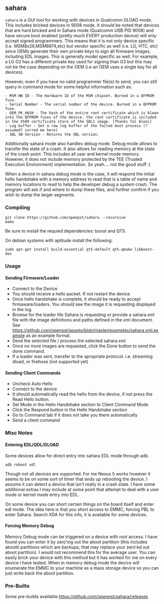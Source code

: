 ## sahara
`sahara` is a GUI tool for working with devices in Qualcomm DLOAD mode. This includes bricked devices in 9008 mode. It should be noted that devices that are hard bricked and in Sahara mode (Qualcomm USB PID 9008) and have secure boot enabled (pretty much EVERY production device) will only accept signed programmers. This means that it is not only device specific (i.e. MSM8x26,MSM8974,etc) but vendor specific as well (i.e. LG, HTC, etc) since OEMs generate their own private keys to sign all firmware images, including EDL images. This is generally model specific as well. For example, a LG G2 has a different private key used for signing than G3 but this may not be the case depending on the OEM (i.e an OEM uses a single key for all devices).

However, even if you have no valid programmer file(s) to send, you can still query in command mode for some helpful information such as:

	- MSM HW ID - The Hardware ID of the MSM chipset. Burned in a QFPROM fuse.
	- Serial Number - The serial number of the device. Burned in a QFPROM fuse.
	- OEM_PK_HASH - The hash of the entire root certificate which is blown into the QFPROM fuses of the device. the root certificate is included in the X509 certificate store of the SBL1 image. (Thanks Tal Aloni)
	- Log buffer - Get a raw log buffer of the failed boot process (?assumed? corred me here)
	- SBL SW Version - Returns the SBL version. 

Additionally sahara mode also handles debug mode. Debug mode allows to transfer the state of a crash. It also allows for reading memory at the state of the crash point. This includes all user and kernel mode memory. However, it does not include memory protected by the TEE (Trusted Execution Environment) implementation. So yeah.... not the good stuff :(

When a device in sahara debug mode is the case, it will respond the initial hello handshake with a memory address to read that is a table of name and memory locations to read to help the developer debug a system crash. The program will ask if and where to dump these files, and further confirm if you wish to dump the larger segments.

### Compiling

    git clone https://github.com/openpst/sahara --recursive
    make

Be sure to install the requied dependencies: boost and QT5.

On debian systems with aptitude install the following:

	sudo apt-get install build-essential qt5-default qt5-qmake libboost-dev

### Usage

#### Sending Firmware/Loader

- Connect to the Device
- You should receive a hello packet. If not restart the device.
- Once hello handshake is complete, it should be ready to accept firmaware/loaders. You should see the image it is requesting displayed in the log.
- Browse for the loader file Sahara is requesting or provide a sahara.xml file with the image definitions and paths defined in the xml document. See https://github.com/openpst/assets/blob/master/examples/sahara.xml.example as an example format.
- Send the selected file / process the selected sahara.xml
- Once no more images are requested, click the Done button to send the done command.
- If a loader was sent, transfer to the apropriate protocol. i.e. streaming dload, or firehose (not supported yet)

#### Sending Client Commands
- Uncheck Auto Hello
- Connect to the device
- It should automatically read the hello from the device, if not press the Read Hello button.
- Set Mode in the Hello Handshake section to Client Command Mode
- Click the Respond button in the Hello Handshake section
- Go to Command tab if it does not take you there automatically
- Send a client command


### Misc Notes

#### Entering EDL/QDL/DLOAD
Some devices allow for direct entry into sahara EDL mode through adb.
    
    adb reboot edl

Though not all devices are supported. For me Nexus 5 works however it seems to be on some sort of timer that ends up rebooting the device. I assume it can detect a device that isn't really in a crash state. I have some additional extras I may include at some point that attempt to deal with a user mode or kernel mode entry into EDL.

On some device you can short certain things on the board itself and enter edl mode. The idea here is that you short access to EMMC, forcing PBL to enter Sahara. Search XDA for this info, it is available for some devices.

#### Forcing Memory Debug
Memory Debug mode can be triggered on a device with root access. I have found you can enter it by zero'ing out the aboot partition (this includes abootb partitions which are backups, that may replace your zero'ed out aboot partition). I would not recommend this for the average user. You can easily brick your device with this method but it has worked for me on every device I have tested. When in memory debug mode the device will enumerate the EMMC to your machine as a mass storage device so you can just write back the aboot partition.


### Pre-Builts

Some pre-builds available https://github.com/openpst/sahara/releases
